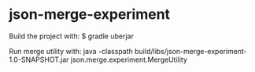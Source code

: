 # json-merge-experiment

Build the project with:
$ gradle uberjar

Run merge utility with:
java -classpath build/libs/json-merge-experiment-1.0-SNAPSHOT.jar json.merge.experiment.MergeUtility